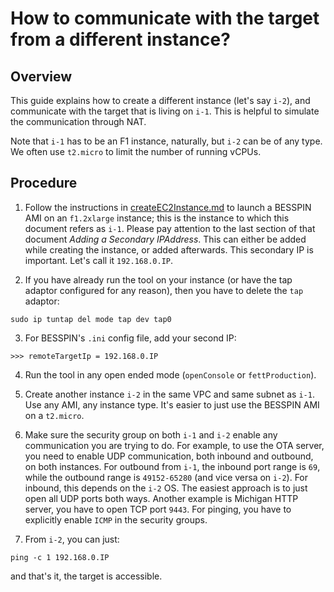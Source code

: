 # How to communicate with the target from a different instance?

## Overview

This guide explains how to create a different instance (let's say `i-2`), and communicate with the target that is living on `i-1`. This is helpful to simulate the communication through NAT.

Note that `i-1` has to be an F1 instance, naturally, but `i-2` can be of any type. We often use `t2.micro` to limit the number of running vCPUs.

## Procedure

1. Follow the instructions in [createEC2Instance.md](./createEC2Instance.md) to launch a BESSPIN AMI on an `f1.2xlarge` instance; this is the instance to which this document refers as `i-1`. Please pay attention to the last section of that document *Adding a Secondary IPAddress*. This can either be added while creating the instance, or added afterwards. This secondary IP is important. Let's call it `192.168.0.IP`.

2. If you have already run the tool on your instance (or have the tap adaptor configured for any reason), then you have to delete the `tap` adaptor:
```
sudo ip tuntap del mode tap dev tap0
```

3. For BESSPIN's `.ini` config file, add your second IP:
```
>>> remoteTargetIp = 192.168.0.IP
```

4. Run the tool in any open ended mode (`openConsole` or `fettProduction`).

5. Create another instance `i-2` in the same VPC and same subnet as `i-1`. Use any AMI, any instance type. It's easier to just use the BESSPIN AMI on a `t2.micro`. 

6. Make sure the security group on both `i-1` and `i-2` enable any communication you are trying to do. For example, to use the OTA server, you need to enable UDP communication, both inbound and outbound, on both instances. For outbound from `i-1`, the inbound port range is `69`, while the outbound range is `49152-65280` (and vice versa on `i-2`). For inbound, this depends on the `i-2` OS. The easiest approach is to just open all UDP ports both ways. Another example is Michigan HTTP server, you have to open TCP port `9443`. For pinging, you have to explicitly enable `ICMP` in the security groups.

7. From `i-2`, you can just:
```
ping -c 1 192.168.0.IP
```
and that's it, the target is accessible.

